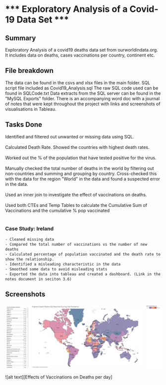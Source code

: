 # *** Exploratory Analysis of a Covid-19 Data Set ***

## Summary
Exploratory Analysis of a covid19 deaths data set from ourworldindata.org. It includes data on deaths, cases vaccinations per country, continent etc.

## File breakdown
The data can be found in the csvs and xlsx files in the main folder.
SQL script file included as Covid19_Analysis.sql
The raw SQL code used can be found in SQLCode.txt
Data extracts from the SQL server can be found in the "MySQL Exports" folder.
There is an accompanying word doc with a journal of notes that were kept throughout the project with links and screenshots of visualisations in Tableau.

## Tasks Done
Identified and filtered out unwanted or missing data using SQL.
  <br />
  <br />
Calculated Death Rate.
Showed the countries with highest death rates.
  <br />
  <br />
Worked out the % of the population that have tested positive for the virus.
  <br />
  <br />
Manually checked the total number of deaths in the world by filtering out non-countries and summing and grouping by country. Cross-checked this with the data for the region "World" in the data and found a suspected error in the data.
  <br />
  <br />
Used an inner join to investigate the effect of vaccinations on deaths.
  <br />
  <br />
Used both CTEs and Temp Tables to calculate the Cumulative Sum of Vaccinations and the cumulative % pop vaccinated<br />
<br />
### Case Study: Ireland																									
	- Cleaned missing data
	- Compared the total number of vaccinations vs the number of new deaths			
	- Calculated percentage of population vaccinated and the death rate to show the relationship. 
	- Identified a misleading characteristic in the data
	- Smoothed some data to avoid misleading stats
	- Exported the data into tableau and created a dashboard. (Link in the notes document in seciton 3.6)
	
## Screenshots
![alt text][Highest Death Rates Reached]

[Highest Death Rates Reached]: https://github.com/dilorourke/covid19/blob/main/Screenshots/Highest%20Death%20Rates%20(%25)%20Reached.png "Highest Death Rates Reached"

![alt text][Effects of Vaccinations on Deaths per day]

[Highest Death Rates Reached]: https://github.com/dilorourke/covid19/blob/main/Screenshots/Effect%20of%20Vaccines%20on%20DeathsDay.png "Effects of Vaccinations on Deaths per day"